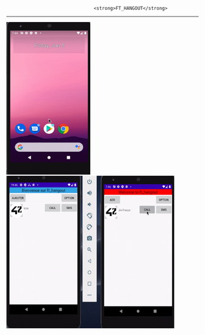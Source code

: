                                     <strong>FT_HANGOUT</strong> 
<hr/>
<img src="ft_hangout.gif" width="220" height="400"/>

<img src="ft_hangout2.gif" width="440" height="400"/>
